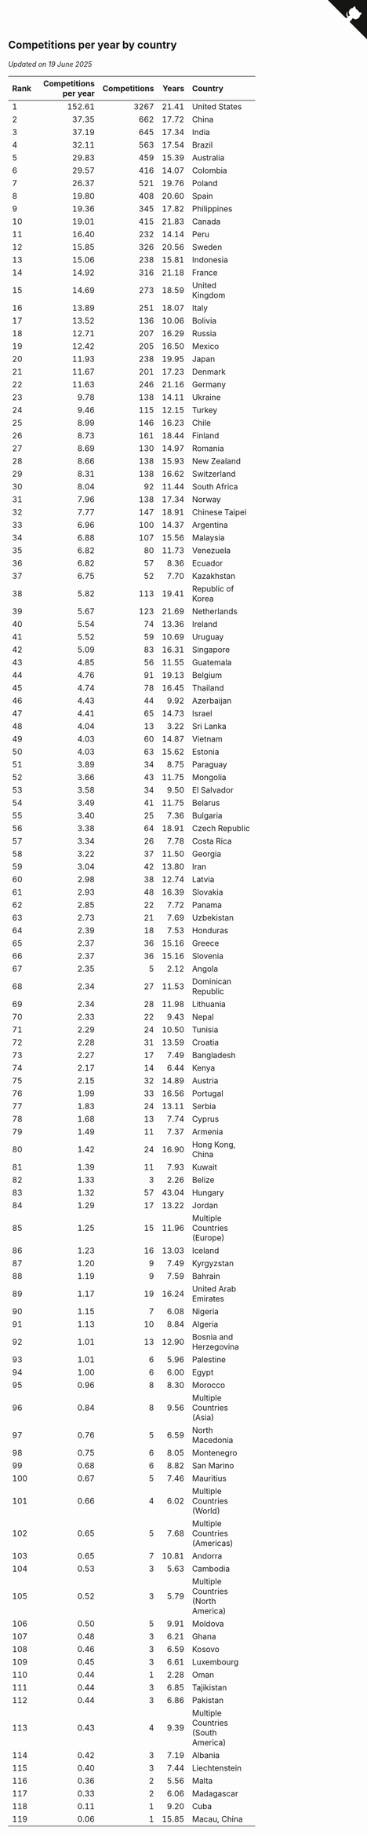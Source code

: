 ## Competitions per year by country

*Updated on 19 June 2025*

| Rank | Competitions per year | Competitions | Years | Country |
| :--- | ---: | ---: | ---: | :--- |
| 1 | 152.61 | 3267 | 21.41 | United States |
| 2 | 37.35 | 662 | 17.72 | China |
| 3 | 37.19 | 645 | 17.34 | India |
| 4 | 32.11 | 563 | 17.54 | Brazil |
| 5 | 29.83 | 459 | 15.39 | Australia |
| 6 | 29.57 | 416 | 14.07 | Colombia |
| 7 | 26.37 | 521 | 19.76 | Poland |
| 8 | 19.80 | 408 | 20.60 | Spain |
| 9 | 19.36 | 345 | 17.82 | Philippines |
| 10 | 19.01 | 415 | 21.83 | Canada |
| 11 | 16.40 | 232 | 14.14 | Peru |
| 12 | 15.85 | 326 | 20.56 | Sweden |
| 13 | 15.06 | 238 | 15.81 | Indonesia |
| 14 | 14.92 | 316 | 21.18 | France |
| 15 | 14.69 | 273 | 18.59 | United Kingdom |
| 16 | 13.89 | 251 | 18.07 | Italy |
| 17 | 13.52 | 136 | 10.06 | Bolivia |
| 18 | 12.71 | 207 | 16.29 | Russia |
| 19 | 12.42 | 205 | 16.50 | Mexico |
| 20 | 11.93 | 238 | 19.95 | Japan |
| 21 | 11.67 | 201 | 17.23 | Denmark |
| 22 | 11.63 | 246 | 21.16 | Germany |
| 23 | 9.78 | 138 | 14.11 | Ukraine |
| 24 | 9.46 | 115 | 12.15 | Turkey |
| 25 | 8.99 | 146 | 16.23 | Chile |
| 26 | 8.73 | 161 | 18.44 | Finland |
| 27 | 8.69 | 130 | 14.97 | Romania |
| 28 | 8.66 | 138 | 15.93 | New Zealand |
| 29 | 8.31 | 138 | 16.62 | Switzerland |
| 30 | 8.04 | 92 | 11.44 | South Africa |
| 31 | 7.96 | 138 | 17.34 | Norway |
| 32 | 7.77 | 147 | 18.91 | Chinese Taipei |
| 33 | 6.96 | 100 | 14.37 | Argentina |
| 34 | 6.88 | 107 | 15.56 | Malaysia |
| 35 | 6.82 | 80 | 11.73 | Venezuela |
| 36 | 6.82 | 57 | 8.36 | Ecuador |
| 37 | 6.75 | 52 | 7.70 | Kazakhstan |
| 38 | 5.82 | 113 | 19.41 | Republic of Korea |
| 39 | 5.67 | 123 | 21.69 | Netherlands |
| 40 | 5.54 | 74 | 13.36 | Ireland |
| 41 | 5.52 | 59 | 10.69 | Uruguay |
| 42 | 5.09 | 83 | 16.31 | Singapore |
| 43 | 4.85 | 56 | 11.55 | Guatemala |
| 44 | 4.76 | 91 | 19.13 | Belgium |
| 45 | 4.74 | 78 | 16.45 | Thailand |
| 46 | 4.43 | 44 | 9.92 | Azerbaijan |
| 47 | 4.41 | 65 | 14.73 | Israel |
| 48 | 4.04 | 13 | 3.22 | Sri Lanka |
| 49 | 4.03 | 60 | 14.87 | Vietnam |
| 50 | 4.03 | 63 | 15.62 | Estonia |
| 51 | 3.89 | 34 | 8.75 | Paraguay |
| 52 | 3.66 | 43 | 11.75 | Mongolia |
| 53 | 3.58 | 34 | 9.50 | El Salvador |
| 54 | 3.49 | 41 | 11.75 | Belarus |
| 55 | 3.40 | 25 | 7.36 | Bulgaria |
| 56 | 3.38 | 64 | 18.91 | Czech Republic |
| 57 | 3.34 | 26 | 7.78 | Costa Rica |
| 58 | 3.22 | 37 | 11.50 | Georgia |
| 59 | 3.04 | 42 | 13.80 | Iran |
| 60 | 2.98 | 38 | 12.74 | Latvia |
| 61 | 2.93 | 48 | 16.39 | Slovakia |
| 62 | 2.85 | 22 | 7.72 | Panama |
| 63 | 2.73 | 21 | 7.69 | Uzbekistan |
| 64 | 2.39 | 18 | 7.53 | Honduras |
| 65 | 2.37 | 36 | 15.16 | Greece |
| 66 | 2.37 | 36 | 15.16 | Slovenia |
| 67 | 2.35 | 5 | 2.12 | Angola |
| 68 | 2.34 | 27 | 11.53 | Dominican Republic |
| 69 | 2.34 | 28 | 11.98 | Lithuania |
| 70 | 2.33 | 22 | 9.43 | Nepal |
| 71 | 2.29 | 24 | 10.50 | Tunisia |
| 72 | 2.28 | 31 | 13.59 | Croatia |
| 73 | 2.27 | 17 | 7.49 | Bangladesh |
| 74 | 2.17 | 14 | 6.44 | Kenya |
| 75 | 2.15 | 32 | 14.89 | Austria |
| 76 | 1.99 | 33 | 16.56 | Portugal |
| 77 | 1.83 | 24 | 13.11 | Serbia |
| 78 | 1.68 | 13 | 7.74 | Cyprus |
| 79 | 1.49 | 11 | 7.37 | Armenia |
| 80 | 1.42 | 24 | 16.90 | Hong Kong, China |
| 81 | 1.39 | 11 | 7.93 | Kuwait |
| 82 | 1.33 | 3 | 2.26 | Belize |
| 83 | 1.32 | 57 | 43.04 | Hungary |
| 84 | 1.29 | 17 | 13.22 | Jordan |
| 85 | 1.25 | 15 | 11.96 | Multiple Countries (Europe) |
| 86 | 1.23 | 16 | 13.03 | Iceland |
| 87 | 1.20 | 9 | 7.49 | Kyrgyzstan |
| 88 | 1.19 | 9 | 7.59 | Bahrain |
| 89 | 1.17 | 19 | 16.24 | United Arab Emirates |
| 90 | 1.15 | 7 | 6.08 | Nigeria |
| 91 | 1.13 | 10 | 8.84 | Algeria |
| 92 | 1.01 | 13 | 12.90 | Bosnia and Herzegovina |
| 93 | 1.01 | 6 | 5.96 | Palestine |
| 94 | 1.00 | 6 | 6.00 | Egypt |
| 95 | 0.96 | 8 | 8.30 | Morocco |
| 96 | 0.84 | 8 | 9.56 | Multiple Countries (Asia) |
| 97 | 0.76 | 5 | 6.59 | North Macedonia |
| 98 | 0.75 | 6 | 8.05 | Montenegro |
| 99 | 0.68 | 6 | 8.82 | San Marino |
| 100 | 0.67 | 5 | 7.46 | Mauritius |
| 101 | 0.66 | 4 | 6.02 | Multiple Countries (World) |
| 102 | 0.65 | 5 | 7.68 | Multiple Countries (Americas) |
| 103 | 0.65 | 7 | 10.81 | Andorra |
| 104 | 0.53 | 3 | 5.63 | Cambodia |
| 105 | 0.52 | 3 | 5.79 | Multiple Countries (North America) |
| 106 | 0.50 | 5 | 9.91 | Moldova |
| 107 | 0.48 | 3 | 6.21 | Ghana |
| 108 | 0.46 | 3 | 6.59 | Kosovo |
| 109 | 0.45 | 3 | 6.61 | Luxembourg |
| 110 | 0.44 | 1 | 2.28 | Oman |
| 111 | 0.44 | 3 | 6.85 | Tajikistan |
| 112 | 0.44 | 3 | 6.86 | Pakistan |
| 113 | 0.43 | 4 | 9.39 | Multiple Countries (South America) |
| 114 | 0.42 | 3 | 7.19 | Albania |
| 115 | 0.40 | 3 | 7.44 | Liechtenstein |
| 116 | 0.36 | 2 | 5.56 | Malta |
| 117 | 0.33 | 2 | 6.06 | Madagascar |
| 118 | 0.11 | 1 | 9.20 | Cuba |
| 119 | 0.06 | 1 | 15.85 | Macau, China |


<a href="https://github.com/JustinTimeCuber/wca_statistics" class="github-corner" aria-label="View source on Github"><svg width="80" height="80" viewBox="0 0 250 250" style="fill:#151513; color:#fff; position: absolute; top: 0; border: 0; right: 0;" aria-hidden="true"><path d="M0,0 L115,115 L130,115 L142,142 L250,250 L250,0 Z"></path><path d="M128.3,109.0 C113.8,99.7 119.0,89.6 119.0,89.6 C122.0,82.7 120.5,78.6 120.5,78.6 C119.2,72.0 123.4,76.3 123.4,76.3 C127.3,80.9 125.5,87.3 125.5,87.3 C122.9,97.6 130.6,101.9 134.4,103.2" fill="currentColor" style="transform-origin: 130px 106px;" class="octo-arm"></path><path d="M115.0,115.0 C114.9,115.1 118.7,116.5 119.8,115.4 L133.7,101.6 C136.9,99.2 139.9,98.4 142.2,98.6 C133.8,88.0 127.5,74.4 143.8,58.0 C148.5,53.4 154.0,51.2 159.7,51.0 C160.3,49.4 163.2,43.6 171.4,40.1 C171.4,40.1 176.1,42.5 178.8,56.2 C183.1,58.6 187.2,61.8 190.9,65.4 C194.5,69.0 197.7,73.2 200.1,77.6 C213.8,80.2 216.3,84.9 216.3,84.9 C212.7,93.1 206.9,96.0 205.4,96.6 C205.1,102.4 203.0,107.8 198.3,112.5 C181.9,128.9 168.3,122.5 157.7,114.1 C157.9,116.9 156.7,120.9 152.7,124.9 L141.0,136.5 C139.8,137.7 141.6,141.9 141.8,141.8 Z" fill="currentColor" class="octo-body"></path></svg></a><style>.github-corner:hover .octo-arm{animation:octocat-wave 560ms ease-in-out}@keyframes octocat-wave{0%,100%{transform:rotate(0)}20%,60%{transform:rotate(-25deg)}40%,80%{transform:rotate(10deg)}}@media (max-width:500px){.github-corner:hover .octo-arm{animation:none}.github-corner .octo-arm{animation:octocat-wave 560ms ease-in-out}}</style>
